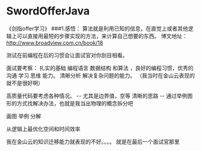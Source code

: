 # SwordOfferJava
《剑指offer学习》
###1.感悟：
算法就是利用已知的信息，在直觉上或者其他逻辑上可以直接用最短的步骤实现的方法，来计算自己想要的东西。
博文地址：http://www.broadview.com.cn/book/18

测试在前编程在后的习惯会让面试官对你刮目相看。

面试要考察：
扎实的基础   编程语言 数据结构 和算法 ，良好的编程习惯，优秀的沟通 学习 思维 能力。   清晰分析 解决复杂问题的能力。
（我当时在金山云表现的就不是很好啊）


高质量代码要考虑各种情况。  --  尤其是边界值，空等
清晰的思路 -- 通过举例图形的方式找解决办法，也就是我当出物理的概念拆分吧

画图 举例 分解


从逻辑上最优化空间和时间效率

我在金山云的知识迁移能力就表现的不好。。。。    就是在最后一个面试官那里






